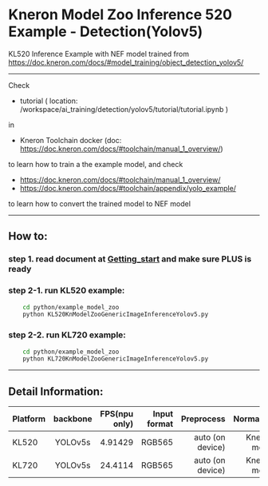 # Kneron Model Zoo Inference 520 Example - Detection(Yolov5)

KL520 Inference Example with NEF model trained from
https://doc.kneron.com/docs/#model_training/object_detection_yolov5/

---

Check  

- tutorial ( location: /workspace/ai_training/detection/yolov5/tutorial/tutorial.ipynb )  

in  

- Kneron Toolchain docker (doc: https://doc.kneron.com/docs/#toolchain/manual_1_overview/)  

to learn how to train a the example model, and check  

- https://doc.kneron.com/docs/#toolchain/manual_1_overview/  
- https://doc.kneron.com/docs/#toolchain/appendix/yolo_example/  

to learn how to convert the trained model to NEF model  

---

## How to:  

### step 1. read document at [Getting_start](../../getting_start.md) and make sure PLUS is ready  

### step 2-1. run KL520 example:  

```bash
    cd python/example_model_zoo
    python KL520KnModelZooGenericImageInferenceYolov5.py 
```

### step 2-2. run KL720 example:  

```bash
    cd python/example_model_zoo
    python KL720KnModelZooGenericImageInferenceYolov5.py 
```

---

## Detail Information:  

Platform      |  backbone  | FPS(npu only)  | Input format |         Preprocess       |  Normalize  |  
--------------|:---------:|----------------:| ------------:| ------------------------:| -----------:|  
KL520         |  YOLOv5s  |     4.91429     |    RGB565    |     auto (on device)     | Kneron mode |  
KL720         |  YOLOv5s  |     24.4114     |    RGB565    |     auto (on device)     | Kneron mode |  
